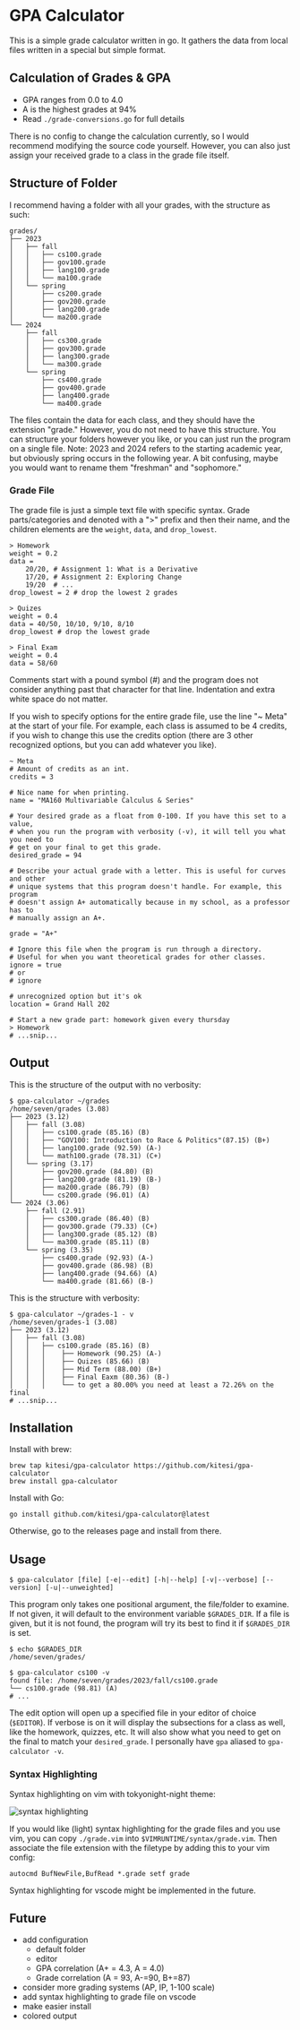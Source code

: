 # GPA Calculator

This is a simple grade calculator written in go. It gathers the data from local
files written in a special but simple format.

## Calculation of Grades & GPA

-   GPA ranges from 0.0 to 4.0
-   A is the highest grades at 94%
-   Read `./grade-conversions.go` for full details

There is no config to change the calculation currently, so I would recommend
modifying the source code yourself. However, you can also just assign your
received grade to a class in the grade file itself.

## Structure of Folder

I recommend having a folder with all your grades, with the structure as such:

```
grades/
├── 2023
│   ├── fall
│   │   ├── cs100.grade
│   │   ├── gov100.grade
│   │   ├── lang100.grade
│   │   └── ma100.grade
│   └── spring
│       ├── cs200.grade
│       ├── gov200.grade
│       ├── lang200.grade
│       └── ma200.grade
└── 2024
    ├── fall
    │   ├── cs300.grade
    │   ├── gov300.grade
    │   ├── lang300.grade
    │   └── ma300.grade
    └── spring
        ├── cs400.grade
        ├── gov400.grade
        ├── lang400.grade
        └── ma400.grade
```

The files contain the data for each class, and they should have the extension "grade."
However, you do not need to have this structure. You can structure your folders however you
like, or you can just run the program on a single file. Note: 2023 and 2024 refers to the starting
academic year, but obviously spring occurs in the following year. A bit confusing, maybe you would
want to rename them "freshman" and "sophomore."

### Grade File

The grade file is just a simple text file with specific syntax. Grade
parts/categories and denoted with a ">" prefix and then their name, and the
children elements are the `weight`, `data`, and `drop_lowest`.

```
> Homework
weight = 0.2
data =
    20/20, # Assignment 1: What is a Derivative
    17/20, # Assignment 2: Exploring Change
    19/20  # ...
drop_lowest = 2 # drop the lowest 2 grades

> Quizes
weight = 0.4
data = 40/50, 10/10, 9/10, 8/10
drop_lowest # drop the lowest grade

> Final Exam
weight = 0.4
data = 58/60
```

Comments start with a pound symbol (#) and the program does not consider
anything past that character for that line. Indentation and extra white space
do not matter.

If you wish to specify options for the entire grade file, use the line "~ Meta"
at the start of your file. For example, each class is assumed to be 4 credits,
if you wish to change this use the credits option (there are 3 other recognized
options, but you can add whatever you like).

```
~ Meta
# Amount of credits as an int.
credits = 3

# Nice name for when printing.
name = "MA160 Multivariable Calculus & Series"

# Your desired grade as a float from 0-100. If you have this set to a value,
# when you run the program with verbosity (-v), it will tell you what you need to
# get on your final to get this grade.
desired_grade = 94

# Describe your actual grade with a letter. This is useful for curves and other
# unique systems that this program doesn't handle. For example, this program
# doesn't assign A+ automatically because in my school, as a professor has to
# manually assign an A+.

grade = "A+"

# Ignore this file when the program is run through a directory.
# Useful for when you want theoretical grades for other classes.
ignore = true
# or
# ignore

# unrecognized option but it's ok
location = Grand Hall 202

# Start a new grade part: homework given every thursday
> Homework
# ...snip...
```

## Output

This is the structure of the output with no verbosity:

```shell
$ gpa-calculator ~/grades
/home/seven/grades (3.08)
├── 2023 (3.12)
│   ├── fall (3.08)
│   │   ├── cs100.grade (85.16) (B)
│   │   ├── "GOV100: Introduction to Race & Politics"(87.15) (B+)
│   │   ├── lang100.grade (92.59) (A-)
│   │   └── math100.grade (78.31) (C+)
│   └── spring (3.17)
│       ├── gov200.grade (84.80) (B)
│       ├── lang200.grade (81.19) (B-)
│       ├── ma200.grade (86.79) (B)
│       └── cs200.grade (96.01) (A)
└── 2024 (3.06)
    ├── fall (2.91)
    │   ├── cs300.grade (86.40) (B)
    │   ├── gov300.grade (79.33) (C+)
    │   ├── lang300.grade (85.12) (B)
    │   └── ma300.grade (85.11) (B)
    └── spring (3.35)
        ├── cs400.grade (92.93) (A-)
        ├── gov400.grade (86.98) (B)
        ├── lang400.grade (94.66) (A)
        └── ma400.grade (81.66) (B-)
```

This is the structure with verbosity:

```shell
$ gpa-calculator ~/grades-1 - v
/home/seven/grades-1 (3.08)
├── 2023 (3.12)
│   ├── fall (3.08)
│   │   ├── cs100.grade (85.16) (B)
│   │   │    ├── Homework (90.25) (A-)
│   │   │    ├── Quizes (85.66) (B)
│   │   │    ├── Mid Term (88.00) (B+)
│   │   │    ├── Final Eaxm (80.36) (B-)
│   │   │    └── to get a 80.00% you need at least a 72.26% on the final
# ...snip...
```

## Installation

Install with brew:

```shell
brew tap kitesi/gpa-calculator https://github.com/kitesi/gpa-calculator
brew install gpa-calculator
```

Install with Go:

```shell
go install github.com/kitesi/gpa-calculator@latest
```

Otherwise, go to the releases page and install from there.

## Usage

```shell
$ gpa-calculator [file] [-e|--edit] [-h|--help] [-v|--verbose] [--version] [-u|--unweighted]
```

This program only takes one positional argument, the file/folder to examine. If
not given, it will default to the environment variable `$GRADES_DIR`. If a file
is given, but it is not found, the program will try its best to find it if
`$GRADES_DIR` is set.

```shell
$ echo $GRADES_DIR
/home/seven/grades/

$ gpa-calculator cs100 -v
found file: /home/seven/grades/2023/fall/cs100.grade
└── cs100.grade (98.81) (A)
# ...
```

The edit option will open up a specified file in your editor of choice
(`$EDITOR`). If verbose is on it will display the subsections for a class as
well, like the homework, quizzes, etc. It will also show what you need to get
on the final to match your `desired_grade`. I personally have `gpa` aliased to
`gpa-calculator -v`.

### Syntax Highlighting

Syntax highlighting on vim with tokyonight-night theme:

![syntax highlighting](./syntax-highlighting.png)

If you would like (light) syntax highlighting for the grade files and you use
vim, you can copy `./grade.vim` into `$VIMRUNTIME/syntax/grade.vim`. Then
associate the file extension with the filetype by adding this to your vim
config:

```vim
autocmd BufNewFile,BufRead *.grade setf grade
```

Syntax highlighting for vscode might be implemented in the future.

## Future

-   add configuration
    -   default folder
    -   editor
    -   GPA correlation (A+ = 4.3, A = 4.0)
    -   Grade correlation (A = 93, A-=90, B+=87)
-   consider more grading systems (AP, IP, 1-100 scale)
-   add syntax highlighting to grade file on vscode
-   make easier install
-   colored output
